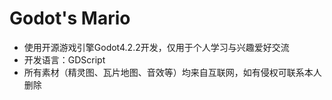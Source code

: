 # Godot's Mario
- 使用开源游戏引擎Godot4.2.2开发，仅用于个人学习与兴趣爱好交流
- 开发语言：GDScript
- 所有素材（精灵图、瓦片地图、音效等）均来自互联网，如有侵权可联系本人删除
